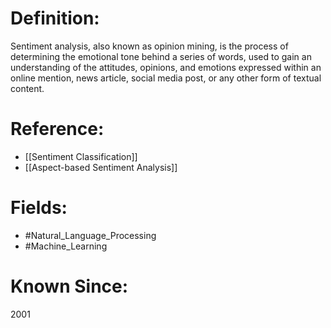 

# Definition:
Sentiment analysis, also known as opinion mining, is the process of determining the emotional tone behind a series of words, used to gain an understanding of the attitudes, opinions, and emotions expressed within an online mention, news article, social media post, or any other form of textual content.

# Reference:
- [[Sentiment Classification]]
- [[Aspect-based Sentiment Analysis]]

# Fields: 
- #Natural_Language_Processing
- #Machine_Learning

# Known Since:
2001


